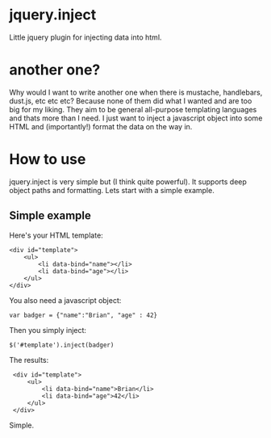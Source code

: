 jquery.inject
=============

Little jquery plugin for injecting data into html.

# another one?

Why would I want to write another one when there is mustache, handlebars, dust.js, etc etc etc? Because none of them did what I wanted
and are too big for my liking. They aim to be general all-purpose templating languages and thats more than I need. I just want to
inject a javascript object into some HTML and (importantly!) format the data on the way in.

# How to use

jquery.inject is very simple but (I think quite powerful). It supports deep object paths and formatting. Lets start with a simple example.

## Simple example

Here's your HTML template:

    <div id="template">
        <ul>
            <li data-bind="name"></li>
            <li data-bind="age"></li>
        </ul>
    </div>

You also need a javascript object:

    var badger = {"name":"Brian", "age" : 42}

Then you simply inject:

    $('#template').inject(badger)

The results:

     <div id="template">
         <ul>
             <li data-bind="name">Brian</li>
             <li data-bind="age">42</li>
         </ul>
     </div>

Simple.

